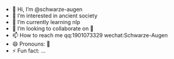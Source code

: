 - 👋 Hi, I’m @schwarze-augen
- 👀 I’m interested in ancient society
- 🌱 I’m currently learning nlp
- 💞️ I’m looking to collaborate on 👀
- 📫 How to reach me qq:1901073329 wechat:Schwarze-Augen
- 😄 Pronouns: 👀
- ⚡ Fun fact: ...

<!---
schwarze-augen/schwarze-augen is a ✨ special ✨ repository because its `README.md` (this file) appears on your GitHub profile.
You can click the Preview link to take a look at your changes.
--->
